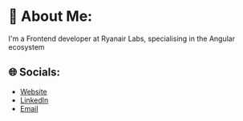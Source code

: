 # 💫 About Me:
I'm a Frontend developer at Ryanair Labs, specialising in the Angular ecosystem <br>


## 🌐 Socials:
- [Website](https://www.christiankeogh.com) </br>
- [LinkedIn](https://www.linkedin.com/in/christian-keogh-94888a28b/) </br>
- [Email](mailto:Christianfkeogh@gmail.com) </br>
